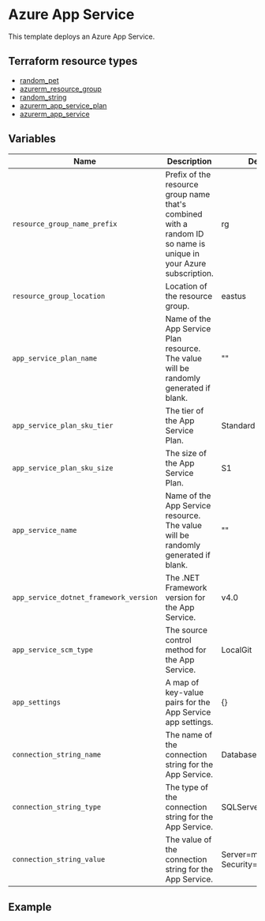 # Azure App Service
This template deploys an Azure App Service.

## Terraform resource types

- [random_pet](https://registry.terraform.io/providers/hashicorp/random/latest/docs/resources/pet)
- [azurerm_resource_group](https://registry.terraform.io/providers/hashicorp/azurerm/latest/docs/resources/resource_group)
- [random_string](https://registry.terraform.io/providers/hashicorp/random/latest/docs/resources/string)
- [azurerm_app_service_plan](https://registry.terraform.io/providers/hashicorp/azurerm/latest/docs/resources/app_service_plan)
- [azurerm_app_service](https://registry.terraform.io/providers/hashicorp/azurerm/latest/docs/resources/app_service)

## Variables

| Name | Description | Default value |
|-|-|-|
| `resource_group_name_prefix` | Prefix of the resource group name that's combined with a random ID so name is unique in your Azure subscription. | rg |
| `resource_group_location` | Location of the resource group. | eastus |
| `app_service_plan_name` | Name of the App Service Plan resource. The value will be randomly generated if blank. | "" |
| `app_service_plan_sku_tier` | The tier of the App Service Plan. | Standard |
| `app_service_plan_sku_size` | The size of the App Service Plan. | S1 |
| `app_service_name` | Name of the App Service resource. The value will be randomly generated if blank. | "" |
| `app_service_dotnet_framework_version` | The .NET Framework version for the App Service. | v4.0 |
| `app_service_scm_type` | The source control method for the App Service. | LocalGit |
| `app_settings` | A map of key-value pairs for the App Service app settings. | {} |
| `connection_string_name` | The name of the connection string for the App Service. | Database |
| `connection_string_type` | The type of the connection string for the App Service. | SQLServer |
| `connection_string_value` | The value of the connection string for the App Service. | Server=myserver;Integrated Security=SSPI |

## Example
